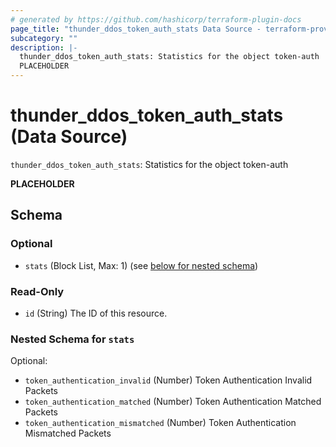 ```yaml
---
# generated by https://github.com/hashicorp/terraform-plugin-docs
page_title: "thunder_ddos_token_auth_stats Data Source - terraform-provider-thunder"
subcategory: ""
description: |-
  thunder_ddos_token_auth_stats: Statistics for the object token-auth
  PLACEHOLDER
---
```


# thunder_ddos_token_auth_stats (Data Source)

`thunder_ddos_token_auth_stats`: Statistics for the object token-auth

__PLACEHOLDER__



<!-- schema generated by tfplugindocs -->
## Schema

### Optional

- `stats` (Block List, Max: 1) (see [below for nested schema](#nestedblock--stats))

### Read-Only

- `id` (String) The ID of this resource.

<a id="nestedblock--stats"></a>
### Nested Schema for `stats`

Optional:

- `token_authentication_invalid` (Number) Token Authentication Invalid Packets
- `token_authentication_matched` (Number) Token Authentication Matched Packets
- `token_authentication_mismatched` (Number) Token Authentication Mismatched Packets


